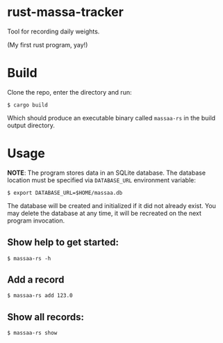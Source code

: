 # rust-massa-tracker

Tool for recording daily weights.

(My first rust program, yay!)

# Build

Clone the repo, enter the directory and run:

    $ cargo build

Which should produce an executable binary called `massaa-rs` in the build
output directory.

# Usage

**NOTE**: The program stores data in an SQLite database. The database location
must be specified via `DATABASE_URL` environment variable:

    $ export DATABASE_URL=$HOME/massaa.db

The database will be created and initialized if it did not already exist.
You may delete the database at any time, it will be recreated on the next
program invocation.

## Show help to get started:

    $ massaa-rs -h

## Add a record

    $ massaa-rs add 123.0

## Show all records:

    $ massaa-rs show


